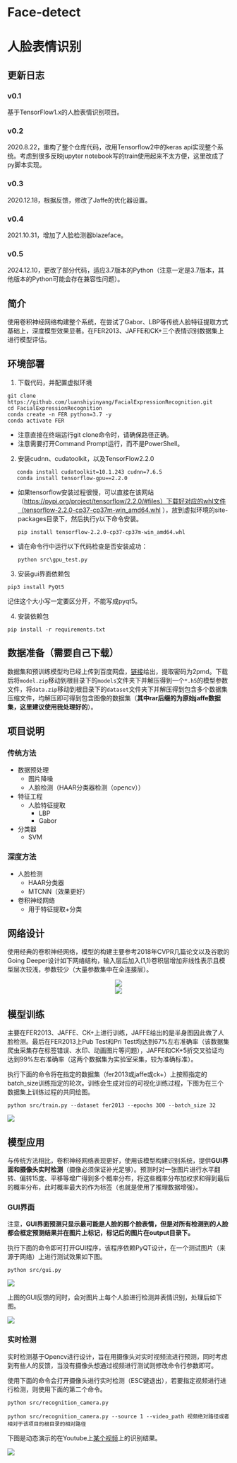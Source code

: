 # Face-detect
# 人脸表情识别

## 更新日志

### v0.1

基于TensorFlow1.x的人脸表情识别项目。

### v0.2

2020.8.22，重构了整个仓库代码，改用Tensorflow2中的keras api实现整个系统。考虑到很多反映jupyter notebook写的train使用起来不太方便，这里改成了py脚本实现。

### v0.3

2020.12.18，根据反馈，修改了Jaffe的优化器设置。

### v0.4 

2021.10.31，增加了人脸检测器blazeface。

### v0.5

2024.12.10，更改了部分代码，适应3.7版本的Python（注意一定是3.7版本，其他版本的Python可能会存在兼容性问题）。

## 简介
使用卷积神经网络构建整个系统，在尝试了Gabor、LBP等传统人脸特征提取方式基础上，深度模型效果显著。在FER2013、JAFFE和CK+三个表情识别数据集上进行模型评估。


## 环境部署
1. 下载代码，并配置虚拟环境
```shell script
git clone https://github.com/luanshiyinyang/FacialExpressionRecognition.git
cd FacialExpressionRecognition
conda create -n FER python=3.7 -y
conda activate FER
```
- 注意直接在终端运行git clone命令时，请确保路径正确。
- 注意需要打开Command Prompt运行，而不是PowerShell。
  
2. 安装cudnn、cudatoolkit，以及TensorFlow2.2.0
```shell script
   conda install cudatoolkit=10.1.243 cudnn=7.6.5
   conda install tensorflow-gpu==2.2.0 
```
- 如果tensorflow安装过程很慢，可以直接在该网站（https://pypi.org/project/tensorflow/2.2.0/#files）下载好对应的whl文件（tensorflow-2.2.0-cp37-cp37m-win_amd64.whl ），放到虚拟环境的site-packages目录下，然后执行y以下命令安装。
  ```shell script
  pip install tensorflow-2.2.0-cp37-cp37m-win_amd64.whl
  ```
- 请在命令行中运行以下代码检查是否安装成功：
  ```shell script
  python src\gpu_test.py
  ```
3. 安装gui界面依赖包
```shell script
pip3 install PyQt5
```
记住这个大小写一定要区分开，不能写成pyqt5。

4. 安装依赖包
```shell script
pip install -r requirements.txt
```

## 数据准备（需要自己下载）
数据集和预训练模型均已经上传到百度网盘，[链接](https://pan.baidu.com/s/1LFu52XTMBdsTSQjMIPYWnw)给出，提取密码为2pmd。下载后将`model.zip`移动到根目录下的`models`文件夹下并解压得到一个`*.h5`的模型参数文件，将`data.zip`移动到根目录下的`dataset`文件夹下并解压得到包含多个数据集压缩文件，均解压即可得到包含图像的数据集（**其中rar后缀的为原始jaffe数据集，这里建议使用我处理好的**）。


## 项目说明
### **传统方法**
- 数据预处理
	- 图片降噪
	- 人脸检测（HAAR分类器检测（opencv））
- 特征工程
	- 人脸特征提取
		- LBP
		- Gabor
- 分类器
	- SVM
### **深度方法**
- 人脸检测
	- HAAR分类器
	- MTCNN（效果更好）
- 卷积神经网络
  - 用于特征提取+分类


## 网络设计
使用经典的卷积神经网络，模型的构建主要参考2018年CVPR几篇论文以及谷歌的Going Deeper设计如下网络结构，输入层后加入(1,1)卷积层增加非线性表示且模型层次较浅，参数较少（大量参数集中在全连接层）。
<div align="center"><img src="./assets/CNN.png" /></div>
<div align="center"><img src="./assets/model.png" /></div>


## 模型训练
主要在FER2013、JAFFE、CK+上进行训练，JAFFE给出的是半身图因此做了人脸检测。最后在FER2013上Pub Test和Pri Test均达到67%左右准确率（该数据集爬虫采集存在标签错误、水印、动画图片等问题），JAFFE和CK+5折交叉验证均达到99%左右准确率（这两个数据集为实验室采集，较为准确标准）。

执行下面的命令将在指定的数据集（fer2013或jaffe或ck+）上按照指定的batch_size训练指定的轮次。训练会生成对应的可视化训练过程，下图为在三个数据集上训练过程的共同绘图。

```shell
python src/train.py --dataset fer2013 --epochs 300 --batch_size 32
```
![](./assets/loss.png)


## 模型应用
与传统方法相比，卷积神经网络表现更好，使用该模型构建识别系统，提供**GUI界面和摄像头实时检测**（摄像必须保证补光足够）。预测时对一张图片进行水平翻转、偏转15度、平移等增广得到多个概率分布，将这些概率分布加权求和得到最后的概率分布，此时概率最大的作为标签（也就是使用了推理数据增强）。

### **GUI界面**

注意，**GUI界面预测只显示最可能是人脸的那个脸表情，但是对所有检测到的人脸都会框定预测结果并在图片上标记，标记后的图片在output目录下。**

执行下面的命令即可打开GUI程序，该程序依赖PyQT设计，在一个测试图片（来源于网络）上进行测试效果如下图。

```shell
python src/gui.py
```
![](./assets/gui.png)

上图的GUI反馈的同时，会对图片上每个人脸进行检测并表情识别，处理后如下图。

![](./assets/rst.png)

### **实时检测**
实时检测基于Opencv进行设计，旨在用摄像头对实时视频流进行预测，同时考虑到有些人的反馈，当没有摄像头想通过视频进行测试则修改命令行参数即可。

使用下面的命令会打开摄像头进行实时检测（ESC键退出），若要指定视频进行进行检测，则使用下面的第二个命令。
```shell
python src/recognition_camera.py
```

```shell
python src/recognition_camera.py --source 1 --video_path 视频绝对路径或者相对于该项目的根目录的相对路径
```

下图是动态演示的在Youtube上[某个视频](https://www.youtube.com/watch?v=r5Z741PC9_c)上的识别结果。

![](./assets/demo.gif)
